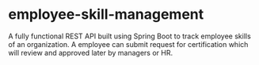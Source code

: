# employee-skill-management
A fully functional REST API built using Spring Boot to track employee skills of an organization. A employee can submit request for certification which will review and approved later by managers or HR.
